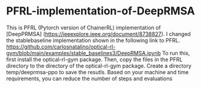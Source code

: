 # PFRL-implementation-of-DeepRMSA
This is PFRL (Pytorch version of ChainerRL) implementation of [DeepPRMSA] (https://ieeexplore.ieee.org/document/8738827).
I changed the stablebaseline implementation shown in the following link to PFRL. https://github.com/carlosnatalino/optical-rl-gym/blob/main/examples/stable_baselines3/DeepRMSA.ipynb
To run this, first install the optical-rl-gym package. Then, copy the files in the PFRL directory to the directory of the optical-rl-gym package.
Create a directory temp/deeprmsa-ppo to save the resutls.
Based on your machine and time requirements, you can reduce the number of steps and evaluations
